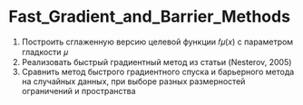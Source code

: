 # Fast_Gradient_and_Barrier_Methods
1. Построить сглаженную версию целевой функции  𝑓𝜇(𝑥)  с параметром гладкости  𝜇 
2. Реализовать быстрый градиентный метод из статьи (Nesterov, 2005)
3. Сравнить метод быстрого градиентного спуска и барьерного метода на случайных данных, при выборе разных размерностей ограничений и пространства
